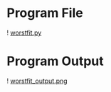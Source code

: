 # Program File
! [worstfit.py](worstfit.py)
# Program Output
! [worstfit_output.png](worstfit_output.png)
